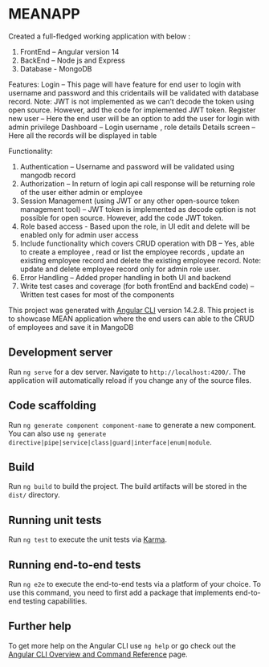 # MEANAPP

Created a full-fledged working application with below :
1. FrontEnd – Angular version 14
2. BackEnd –  Node js and Express
3. Database  - MongoDB

Features:
Login – This page will have feature for end user to login with username and password and this cridentails will be validated with database record. Note: JWT is not implemented as we can’t decode the token using open source. However, add the code for implemented JWT token.
Register new user – Here the end user will be an option to add the user for login with admin privilege 
Dashboard – Login username , role details
Details screen – Here all the records will be displayed in table 

Functionality:
1. Authentication – Username and password will be validated using mangodb record
2. Authorization – In return of login api call response will be returning role of the user either admin or employee
3. Session Management (using JWT or any other open-source token management tool) – JWT token is implemented as decode option is not possible for open source. However, add the code JWT token.
4. Role based access  - Based upon the role, in UI edit and delete will be enabled only for admin user access
5. Include functionality which covers CRUD operation with DB – Yes, able to create a employee , read or list the employee records , update an existing employee record and delete the existing employee record. Note: update and delete employee record only for admin role user.
6. Error Handling – Added proper handling in both UI and backend
7. Write test cases and coverage (for both frontEnd and backEnd code) – Written test cases for most of the components



This project was generated with [Angular CLI](https://github.com/angular/angular-cli) version 14.2.8. This project is to showcase MEAN application where the end users can able to the CRUD of employees and save it in MangoDB

## Development server

Run `ng serve` for a dev server. Navigate to `http://localhost:4200/`. The application will automatically reload if you change any of the source files.

## Code scaffolding

Run `ng generate component component-name` to generate a new component. You can also use `ng generate directive|pipe|service|class|guard|interface|enum|module`.

## Build

Run `ng build` to build the project. The build artifacts will be stored in the `dist/` directory.

## Running unit tests

Run `ng test` to execute the unit tests via [Karma](https://karma-runner.github.io).

## Running end-to-end tests

Run `ng e2e` to execute the end-to-end tests via a platform of your choice. To use this command, you need to first add a package that implements end-to-end testing capabilities.

## Further help

To get more help on the Angular CLI use `ng help` or go check out the [Angular CLI Overview and Command Reference](https://angular.io/cli) page.
